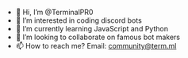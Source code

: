 - 👋 Hi, I’m @TerminalPR0
- 👀 I’m interested in coding discord bots
- 🌱 I’m currently learning JavaScript and Python
- 💞️ I’m looking to collaborate on famous bot makers
- 📫 How to reach me? Email: community@term.ml

<!---
TerminalPR0/TerminalPR0 is a ✨ special ✨ repository because its `README.md` (this file) appears on your GitHub profile.
You can click the Preview link to take a look at your changes.
--->
